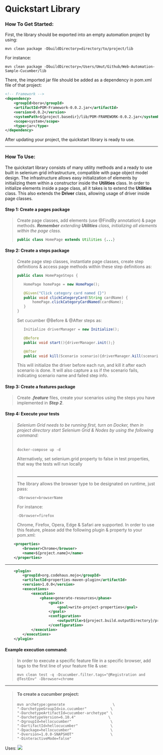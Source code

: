 # Quickstart Library

### How To Get Started:

First, the library should be exported into an empty automation project by using:
```shell
mvn clean package -DbuildDirectory=directory/to/project/lib
```
For instance:
```shell
mvn clean package -DbuildDirectory=/Users/Umut/Github/Web-Automation-Sample-Cucumber/lib
```
There, the imported jar file should be added as a dependency in pom.xml file of that project:
```xml
<!-- Framework -->
<dependency>
    <groupId>bora</groupId>
    <artifactId>POM-Framework-0.0.2.jar</artifactId>
    <version>0.0.2</version>
    <systemPath>${project.basedir}/lib/POM-FRAMEWORK-0.0.2.jar</systemPath>
    <scope>system</scope>
    <type>jar</type>
</dependency>
```
After updating your project, the quickstart library is ready to use.
___
### How To Use:

The quickstart library consists of many utility methods and a ready to use built in selenium grid infrastructure,
compatible with page object model design. The infrastructure allows easy initialization of elements by initializing them
within a constructor inside the **Utilities** class. In order to initialize elements inside a page class, all it takes is
to extend the **Utilities** class. This also extends the **Driver** class, allowing usage of driver inside page classes.

#### Step 1: Create a pages package
>Create page classes, add elements (use @FindBy annotation) & page methods. _**Remember** extending **Utilities** class,
> initializing all elements within the page class._
>````java
> public class HomePage extends Utilities {...}
>```` 

#### Step 2: Create a steps package
>Create page step classes, instantiate page classes, create step definitions & access page methods within these step
> definitions as:
> ````java
> public class HomePageSteps {
> 
>    HomePage homePage = new HomePage();
>
>    @Given("Click category card named {}")
>    public void clickCategoryCard(String cardName) {
>        homePage.clickCategoryCardNamed(cardName);
>    }
> }
> ````
>Set cucumber @Before & @After steps as:
> ````java
>    Initialize driverManager = new Initialize();
>
>    @Before
>    public void start(){driverManager.init();}
>
>    @After
>    public void kill(Scenario scenario){driverManager.kill(scenario);}
>````
> This will initialize the driver before each run, and kill it after each scenario is done. It will also
> capture a ss if the scenario fails, indicating scenario name and failed step info.

#### Step 3: Create a features package
>Create _**.feature**_ files, create your scenarios using the steps you have implemented in ***Step 2***.

#### Step 4: Execute your tests
>###### Selenium Grid needs to be running first, turn on Docker, then in project directory start Selenium Grid & Nodes by using the following command:
>````shell
>docker-compose up -d
>````
>Alternatively, set selenium.grid property to false in test properties, that way the tests will run locally
> ######
> ___
>The library allows the browser type to be designated on runtime, just pass:
> ````
> -Dbrowser=browserName
> ````
> For instance:
>````
> -Dbrowser=firefox
>````
>Chrome, Firefox, Opera, Edge & Safari are supported.
>In order to use this feature, please add the following plugin & property to your pom.xml:

```xml
    <properties>
        <browser>Chrome</browser>
        <name>${project.name}</name>
    </properties>
```    
___
```xml
    <plugin>
        <groupId>org.codehaus.mojo</groupId>
        <artifactId>properties-maven-plugin</artifactId>
        <version>1.0.0</version>
        <executions>
            <execution>
                <phase>generate-resources</phase>
                    <goals>
                        <goal>write-project-properties</goal>
                    </goals>
                    <configuration>
                        <outputFile>${project.build.outputDirectory}/properties-from-pom.properties</outputFile>
                    </configuration>
            </execution>
        </executions>
    </plugin>
```
#### Example execution command:
>In order to execute a specific feature file in a specific browser, add tags to the first line of your feature file & use:
>```shell
>mvn clean test -q -Dcucumber.filter.tags="@Registration and @TestEnv" -Dbrowser=chrome
>```
___
>#### To create a cucumber project:
>````shell
>mvn archetype:generate                      \
>"-DarchetypeGroupId=io.cucumber"           \
>"-DarchetypeArtifactId=cucumber-archetype" \
>"-DarchetypeVersion=6.10.4"               \
>"-DgroupId=hellocucumber"                  \
>"-DartifactId=hellocucumber"               \
>"-Dpackage=hellocucumber"                  \
>"-Dversion=1.0.0-SNAPSHOT"                 \
>"-DinteractiveMode=false"
>````
Uses:
[![](https://jitpack.io/v/Umutayb/Pickleib.svg)](https://jitpack.io/#Umutayb/Pickleib)
